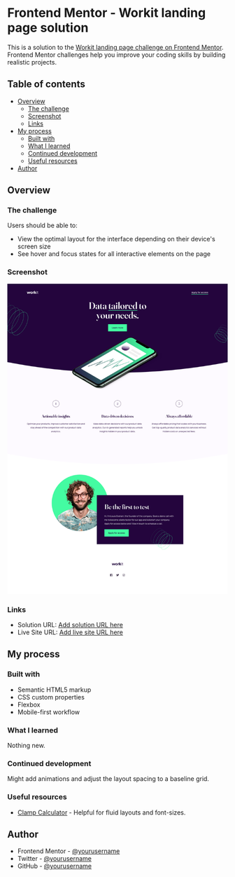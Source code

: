 # Frontend Mentor - Workit landing page solution

This is a solution to the [Workit landing page challenge on Frontend Mentor](https://www.frontendmentor.io/challenges/workit-landing-page-2fYnyle5lu). Frontend Mentor challenges help you improve your coding skills by building realistic projects.

## Table of contents

- [Overview](#overview)
  - [The challenge](#the-challenge)
  - [Screenshot](#screenshot)
  - [Links](#links)
- [My process](#my-process)
  - [Built with](#built-with)
  - [What I learned](#what-i-learned)
  - [Continued development](#continued-development)
  - [Useful resources](#useful-resources)
- [Author](#author)

## Overview

### The challenge

Users should be able to:

- View the optimal layout for the interface depending on their device's screen size
- See hover and focus states for all interactive elements on the page

### Screenshot

![](./img/screenshot.png)


### Links

- Solution URL: [Add solution URL here](https://www.frontendmentor.io/solutions/workit-landing-page-razouck-DbfA7mF9F-)
- Live Site URL: [Add live site URL here](https://razouck.github.io/workit-landing-page/)

## My process

### Built with

- Semantic HTML5 markup
- CSS custom properties
- Flexbox
- Mobile-first workflow

### What I learned

Nothing new.

### Continued development

Might add animations and adjust the layout spacing to a baseline grid.

### Useful resources

- [Clamp Calculator](https://utopia.fyi/clamp/calculator/) - Helpful for fluid layouts and font-sizes.

## Author

- Frontend Mentor - [@yourusername](https://www.frontendmentor.io/profile/razouck)
- Twitter - [@yourusername](https://www.twitter.com/razouck)
- GitHub - [@yourusername](https://www.github.com/razouck)